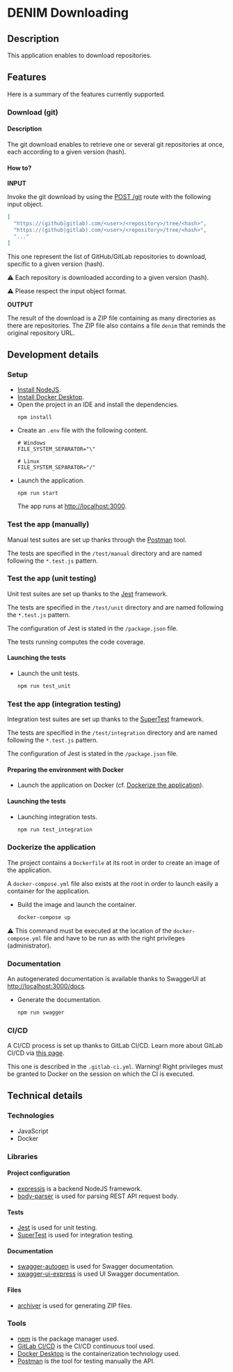 # DENIM Downloading

## Description

This application enables to download repositories.

## Features

Here is a summary of the features currently supported.

### Download (git)

#### Description

The git download enables to retrieve one or several git repositories at once, each according to a given version (hash).

#### How to?

**__INPUT__**

Invoke the git download by using the [POST /git](http://locahost:3000/git) route with the following input object.

```json
[
  "https://(github|gitlab).com/<user>/<repository>/tree/<hash>",
  "https://(github|gitlab).com/<user>/<repository>/tree/<hash>",
  "..."
]
```

This one represent the list of GitHub/GitLab repositories to download, specific to a given version (hash).

⚠️ Each repository is downloaded according to a given version (hash).

⚠️ Please respect the input object format.

**__OUTPUT__**

The result of the download is a ZIP file containing as many directories as there are repositories.
The ZIP file also contains a file `denim` that reminds the original repository URL.

## Development details

### Setup

- [Install NodeJS](https://nodejs.org/fr/download).
- [Install Docker Desktop](https://docs.docker.com/desktop/windows/install/).
- Open the project in an IDE and install the dependencies.
  ```shell
  npm install
  ```
- Create an `.env` file with the following content.
  ```shell
  # Windows
  FILE_SYSTEM_SEPARATOR="\"
  ```
  ```shell
  # Linux
  FILE_SYSTEM_SEPARATOR="/"
  ```
- Launch the application.
  ```shell
  npm run start
  ```
  The app runs at [http://localhost:3000](http://localhost:3000).

### Test the app (manually)

Manual test suites are set up thanks through the [Postman](https://www.postman.com/) tool.

The tests are specified in the `/test/manual` directory and are named following the `*.test.js` pattern.

### Test the app (unit testing)

Unit test suites are set up thanks to the [Jest](https://www.npmjs.com/package/jest) framework.

The tests are specified in the `/test/unit` directory and are named following the `*.test.js` pattern.

The configuration of Jest is stated in the `/package.json` file.

The tests running computes the code coverage.

#### Launching the tests

- Launch the unit tests.

  ```bash
  npm run test_unit
  ```

### Test the app (integration testing)

Integration test suites are set up thanks to the [SuperTest](https://www.npmjs.com/package/supertest) framework.

The tests are specified in the `/test/integration` directory and are named following the `*.test.js` pattern.

The configuration of Jest is stated in the `/package.json` file.

#### Preparing the environment with Docker

- Launch the application on Docker (cf. [Dockerize the application](#dockerize-the-application)).

#### Launching the tests

- Launching integration tests.

  ```bash
  npm run test_integration
  ```

### Dockerize the application

The project contains a `Dockerfile` at its root in order to create an image of the application.

A `docker-compose.yml` file also exists at the root in order to launch easily a container for the application.

- Build the image and launch the container.

  ```bash
  docker-compose up
  ```

⚠️ This command must be executed at the location of the `docker-compose.yml` file and have to be run as with the 
right privileges (administrator).

### Documentation

An autogenerated documentation is available thanks to SwaggerUI
at [http://localhost:3000/docs](http://localhost:3000/docs).

- Generate the documentation.

  ```bash
  npm run swagger
  ```

### CI/CD

A CI/CD process is set up thanks to GitLab CI/CD.
Learn more about GitLab CI/CD via [this page](https://docs.gitlab.com/ee/ci/).

This one is described in the `.gitlab-ci.yml`.
Warning! Right privileges must be granted to Docker on the session on which the CI is executed.

## Technical details

### Technologies

* JavaScript
* Docker

### Libraries

#### Project configuration

* [expressjs](https://www.npmjs.com/package/express) is a backend NodeJS framework.
* [body-parser](https://www.npmjs.com/package/body-parser) is used for parsing REST API request body.

#### Tests

* [Jest](https://www.npmjs.com/package/jest) is used for unit testing.
* [SuperTest](https://www.npmjs.com/package/supertest) is used for integration testing.

#### Documentation

* [swagger-autogen](https://www.npmjs.com/package/swagger-autogen) is used for Swagger documentation.
* [swagger-ui-express](https://www.npmjs.com/package/swagger-ui-express) is used UI Swagger documentation.

#### Files

* [archiver](https://www.npmjs.com/package/archiver) is used for generating ZIP files.

### Tools

* [npm](https://www.npmjs.com/) is the package manager used.
* [GitLab CI/CD](https://docs.gitlab.com/ee/ci/) is the CI/CD continuous tool used.
* [Docker Desktop](https://docs.docker.com/desktop/windows/install/) is the containerization technology used.
* [Postman](https://www.postman.com/) is the tool for testing manually the API.